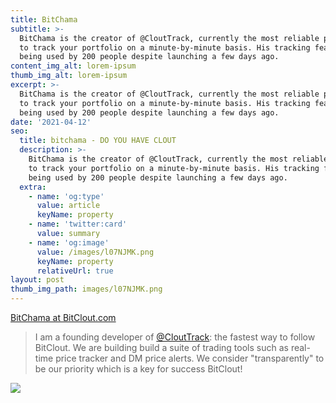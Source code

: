 ```yaml
---
title: BitChama
subtitle: >-
  BitChama is the creator of @CloutTrack, currently the most reliable platform
  to track your portfolio on a minute-by-minute basis. His tracking feature is
  being used by 200 people despite launching a few days ago.
content_img_alt: lorem-ipsum
thumb_img_alt: lorem-ipsum
excerpt: >-
  BitChama is the creator of @CloutTrack, currently the most reliable platform
  to track your portfolio on a minute-by-minute basis. His tracking feature is
  being used by 200 people despite launching a few days ago.
date: '2021-04-12'
seo:
  title: bitchama - DO YOU HAVE CLOUT
  description: >-
    BitChama is the creator of @CloutTrack, currently the most reliable platform
    to track your portfolio on a minute-by-minute basis. His tracking feature is
    being used by 200 people despite launching a few days ago.
  extra:
    - name: 'og:type'
      value: article
      keyName: property
    - name: 'twitter:card'
      value: summary
    - name: 'og:image'
      value: /images/l07NJMK.png
      keyName: property
      relativeUrl: true
layout: post
thumb_img_path: images/l07NJMK.png
---
```

[BitChama at BitClout.com](https://bitclout.com/u/bitchama)

> I am a founding developer of [@CloutTrack](https://bitclout.com/u/clouttrack): the fastest way to follow BitClout. We are building build a suite of trading tools such as real-time price tracker and DM price alerts. We consider "transparently" to be our priority which is a key for success BitClout!

![](/images/l07NJMK.png)
